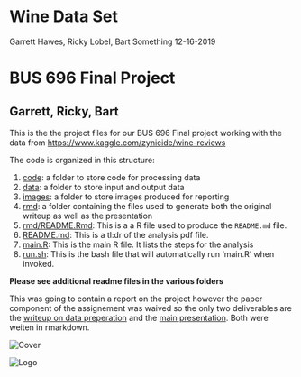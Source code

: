 Wine Data Set
================
Garrett Hawes, Ricky Lobel, Bart Something
12-16-2019

# BUS 696 Final Project

## Garrett, Ricky, Bart

This is the the project files for our BUS 696 Final project working with
the data from <https://www.kaggle.com/zynicide/wine-reviews>

The code is organized in this structure:

1.  [code](code): a folder to store code for processing data
2.  [data](data): a folder to store input and output data
3.  [images](images): a folder to store images produced for reporting
4.  [rmd](rmd): a folder containing the files used to generate both the
    original writeup as well as the presentation
5.  [rmd/README.Rmd](rmd/README.Rmd): This is a a R file used to produce
    the `README.md` file.
6.  [README.md](README.md): This is a tl:dr of the analysis pdf file.
7.  [main.R](main.R): This is the main R file. It lists the steps for
    the analysis
8.  [run.sh](run.sh): This is the bash file that will automatically run
    ‘main.R’ when invoked.

**Please see additional readme files in the various folders**

This was going to contain a report on the project however the paper
component of the assignement was waived so the only two deliverables are
the [writeup on data
preperation](http://bus696.garretthawes.com/deliverable-2/index.html)
and the [main
presentation](http://bus696.garretthawes.com/present.html). Both were
weiten in rmarkdown.

![Cover](http://garretthawes.com/r/cover.jpeg)

![Logo](http://garretthawes.com/r/logo.jpeg)
